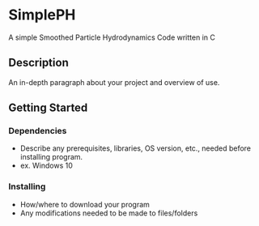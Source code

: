 # SimplePH
A simple Smoothed Particle Hydrodynamics Code written in C
## Description
An in-depth paragraph about your project and overview of use.
## Getting Started

### Dependencies

* Describe any prerequisites, libraries, OS version, etc., needed before installing program.
* ex. Windows 10

### Installing

* How/where to download your program
* Any modifications needed to be made to files/folders
